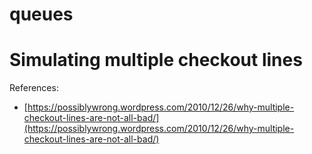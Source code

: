 # queues
Simulating multiple checkout lines
==================================

References:

* [https://possiblywrong.wordpress.com/2010/12/26/why-multiple-checkout-lines-are-not-all-bad/](https://possiblywrong.wordpress.com/2010/12/26/why-multiple-checkout-lines-are-not-all-bad/)
